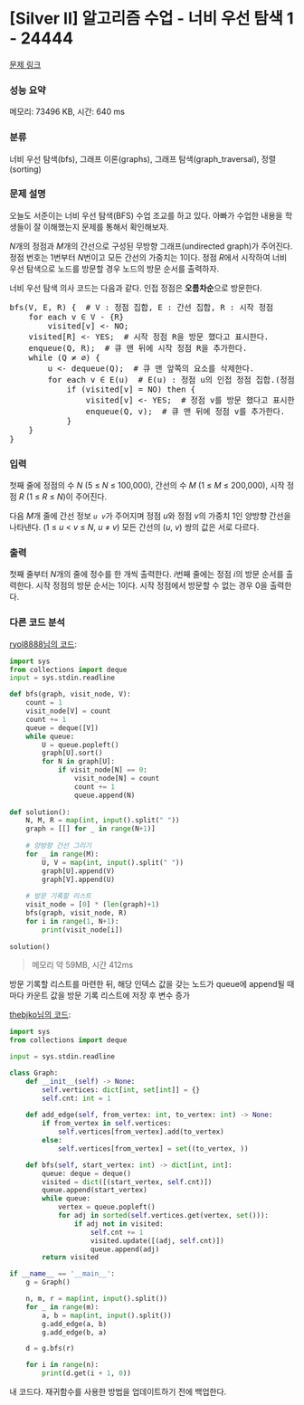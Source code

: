 # [Silver II] 알고리즘 수업 - 너비 우선 탐색 1 - 24444 

[문제 링크](https://www.acmicpc.net/problem/24444) 

### 성능 요약

메모리: 73496 KB, 시간: 640 ms

### 분류

너비 우선 탐색(bfs), 그래프 이론(graphs), 그래프 탐색(graph_traversal), 정렬(sorting)

### 문제 설명

<p>오늘도 서준이는 너비 우선 탐색(BFS) 수업 조교를 하고 있다. 아빠가 수업한 내용을 학생들이 잘 이해했는지 문제를 통해서 확인해보자.</p>

<p><em>N</em>개의 정점과 <em>M</em>개의 간선으로 구성된 무방향 그래프(undirected graph)가 주어진다. 정점 번호는 1번부터 <em>N</em>번이고 모든 간선의 가중치는 1이다. 정점 <i>R</i>에서 시작하여 너비 우선 탐색으로 노드를 방문할 경우 노드의 방문 순서를 출력하자.</p>

<p>너비 우선 탐색 의사 코드는 다음과 같다. 인접 정점은 <strong>오름차순</strong>으로 방문한다.</p>

<pre>bfs(V, E, R) {  # V : 정점 집합, E : 간선 집합, R : 시작 정점
    for each v ∈ V - {R}
        visited[v] <- NO;
    visited[R] <- YES;  # 시작 정점 R을 방문 했다고 표시한다.
    enqueue(Q, R);  # 큐 맨 뒤에 시작 정점 R을 추가한다.
    while (Q ≠ ∅) {
        u <- dequeue(Q);  # 큐 맨 앞쪽의 요소를 삭제한다.
        for each v ∈ E(u)  # E(u) : 정점 u의 인접 정점 집합.(정점 번호를 <strong>오름차순</strong>으로 방문한다)
            if (visited[v] = NO) then {
                visited[v] <- YES;  # 정점 v를 방문 했다고 표시한다.
                enqueue(Q, v);  # 큐 맨 뒤에 정점 v를 추가한다.
            }
    }
}</pre>

### 입력 

 <p>첫째 줄에 정점의 수 <em>N</em> (5 ≤ <em>N</em> ≤ 100,000), 간선의 수 <em>M</em> (1 ≤ <em>M</em> ≤ 200,000), 시작 정점 <em>R</em> (1 ≤ <em>R</em> ≤ <em>N</em>)이 주어진다.</p>

<p>다음 <em>M</em>개 줄에 간선 정보 <code><em>u</em> <em>v</em></code>가 주어지며 정점 <em>u</em>와 정점 <em>v</em>의 가중치 1인 양방향 간선을 나타낸다. (1 ≤ <em>u</em> < <em>v</em> ≤ <em>N</em>, <em>u</em> ≠ <em>v</em>) 모든 간선의 (<em>u</em>, <em>v</em>) 쌍의 값은 서로 다르다.</p>

### 출력 

 <p>첫째 줄부터 <em>N</em>개의 줄에 정수를 한 개씩 출력한다. <em>i</em>번째 줄에는 정점 <em>i</em>의 방문 순서를 출력한다. 시작 정점의 방문 순서는 1이다. 시작 정점에서 방문할 수 없는 경우 0을 출력한다.</p>

### 다른 코드 분석
[ryol8888님의 코드](https://www.acmicpc.net/source/55276981):
```python
import sys
from collections import deque
input = sys.stdin.readline

def bfs(graph, visit_node, V):
    count = 1
    visit_node[V] = count
    count += 1
    queue = deque([V])
    while queue:
        U = queue.popleft()
        graph[U].sort()
        for N in graph[U]:
            if visit_node[N] == 0:
                visit_node[N] = count
                count += 1
                queue.append(N)
    
def solution():
    N, M, R = map(int, input().split(" "))
    graph = [[] for _ in range(N+1)]
    
    # 양방향 간선 그리기
    for _ in range(M):
        U, V = map(int, input().split(" "))
        graph[U].append(V)
        graph[V].append(U)
    
    # 방문 기록할 리스트
    visit_node = [0] * (len(graph)+1)
    bfs(graph, visit_node, R)
    for i in range(1, N+1):
        print(visit_node[i])
        
solution()

```
> 메모리 약 59MB, 시간 412ms

방문 기록할 리스트를 마련한 뒤, 해당 인덱스 값을 갖는 노드가 queue에 append될 때마다 카운트 값을 방문 기록 리스트에 저장 후 변수 증가

[thebjko님의 코드](https://www.acmicpc.net/source/55488633):
```python
import sys
from collections import deque

input = sys.stdin.readline

class Graph:
    def __init__(self) -> None:
        self.vertices: dict[int, set[int]] = {}
        self.cnt: int = 1
    
    def add_edge(self, from_vertex: int, to_vertex: int) -> None:
        if from_vertex in self.vertices:
            self.vertices[from_vertex].add(to_vertex)
        else:
            self.vertices[from_vertex] = set((to_vertex, ))

    def bfs(self, start_vertex: int) -> dict[int, int]:
        queue: deque = deque()
        visited = dict([(start_vertex, self.cnt)])
        queue.append(start_vertex)
        while queue:
            vertex = queue.popleft()
            for adj in sorted(self.vertices.get(vertex, set())):
                if adj not in visited:
                    self.cnt += 1
                    visited.update([(adj, self.cnt)])
                    queue.append(adj)
        return visited

if __name__ == '__main__':
    g = Graph()

    n, m, r = map(int, input().split())
    for _ in range(m):
        a, b = map(int, input().split())
        g.add_edge(a, b)
        g.add_edge(b, a)

    d = g.bfs(r)

    for i in range(n):
        print(d.get(i + 1, 0))

```
내 코드다. 재귀함수를 사용한 방법을 업데이트하기 전에 백업한다.
